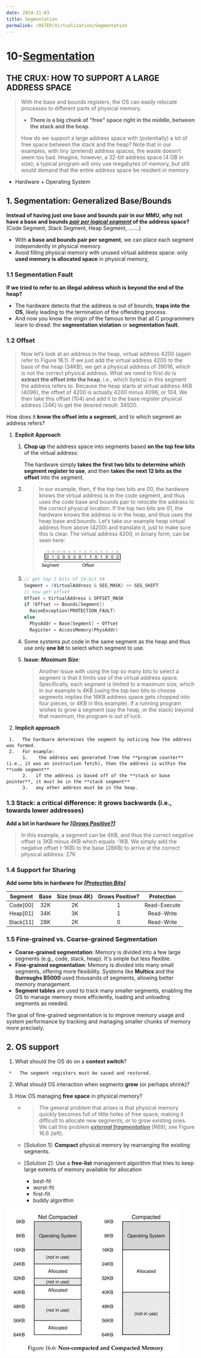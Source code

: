 ```yaml
---
date: 2024-11-03
title: Segmentation
permalink: /OSTEP/Virtualization/Segmentation
---
```


# 10-[Segmentation](https://pages.cs.wisc.edu/~remzi/OSTEP/vm-segmentation.pdf)

## **THE CRUX: HOW TO SUPPORT A LARGE ADDRESS SPACE**

> With the base and bounds registers, the OS can easily relocate processes to different parts of physical memory.
>
> *   **There is a big chunk of “free” space right in the middle, between the stack and the heap.**
>
> How do we support a large address space with (potentially) a lot of free space between the stack and the heap? Note that in our examples, with tiny (pretend) address spaces, the waste doesn’t seem too bad. Imagine, however, a 32-bit address space (4 GB in size); a typical program will only use megabytes of memory, but still would demand that the entire address space be resident in memory.

*   Hardware + Operating System



## 1. Segmentation: Generalized Base/Bounds

**Instead of having just one base and bounds pair in our MMU, why not have a base and bounds <u>*pair per logical segment*</u> of the address space?** (Code Segment, Stack Segment, Heap Segment, .......)

*   With **a base and bounds pair per segment**, we can place each segment independently in physical memory. 
*   Avoid filling physical memory with unused virtual address space:  only **used memory is allocated space** in physical memory, 

### 1.1 Segmentation Fault

**If we tried to refer to an illegal address which is beyond the end of the heap?** 

*   The hardware detects that the address is out of bounds, **traps into the OS**, likely leading to the termination of the offending process. 
*   And now you know the origin of the famous term that all C programmers learn to dread: the **segmentation violation** or **segmentation fault.**

### 1.2 Offset

>   Now let’s look at an address in the heap, virtual address 4200 (again refer to Figure 16.1). If we just add the virtual address 4200 to the base of the heap (34KB), we get a physical address of 39016, which is not the correct physical address. What we need to first do is **extract the offset into the heap**, i.e., which byte(s) in this segment the address refers to. Because the heap starts at virtual address 4KB (4096), the offset of 4200 is actually 4200 minus 4096, or 104. We then take this offset (104) and add it to the base register physical address (34K) to get the desired result: 34920.

 How does it **know the offset into a segment**, and to which segment an address refers?

1.   **Explicit Approach**

     1.   **Chop up** the address space into segments based **on the top few bits** of the virtual address: 

          The hardware simply **takes the first two bits to determine which segment register to use**, and then **takes the next 12 bits as the offset** into the segment.

     2.   >   In our example, then, if the top two bits are 00, the hardware knows the virtual address is in the code segment, and thus uses the code base and bounds pair to relocate the address to the correct physical location. If the top two bits are 01, the hardware knows the address is in the heap, and thus uses the heap base and bounds. Let’s take our example heap virtual address from above (4200) and translate it, just to make sure this is clear. The virtual address 4200, in binary form, can be seen here:
          >
          >   <img src="../../../assets/image-20241202145206626.png" alt="image-20241202145206626" style="zoom:33%;" />

     3.   ```c
          // get top 2 bits of 14-bit VA
          Segment = (VirtualAddress & SEG_MASK) >> SEG_SHIFT
          // now get offset
          Offset = VirtualAddress & OFFSET_MASK
          if (Offset >= Bounds[Segment])
          	RaiseException(PROTECTION_FAULT)
          else
          	PhysAddr = Base[Segment] + Offset
          	Register = AccessMemory(PhysAddr)
          ```

     4.   Some systems put code in the same segment as the heap and thus use only **one bit** to select which segment to use.

     5.   **Issue: *Maximum Size***:

          >   Another issue with using the top so many bits to select a segment is that it limits use of the virtual address space. Specifically, each segment is limited to a maximum size, which in our example is 4KB (using the top two bits to choose segments implies the 16KB address space gets chopped into four pieces, or 4KB in this example). If a running program wishes to grow a segment (say the heap, or the stack) beyond that maximum, the program is out of luck.

2.    **Implicit approach**

     1.   The hardware determines the segment by noticing how the address was formed.
     2.   For example:
          1.    the address was generated from the **program counter** (i.e., it was an instruction fetch), then the address is within the **code segment**
          2.   if the address is based off of the **stack or base pointer**, it must be in the **stack segment**
          3.   any other address must be in the heap.

### 1.3 Stack: a critical difference: it grows backwards (i.e., towards lower addresses)

**Add a bit in hardware for *[<u>Grows Positive?</u>]***

>   In this example, a segment can be 4KB, and thus the correct negative offset is 3KB minus 4KB which equals -1KB. We  simply add the negative offset (-1KB) to the base (28KB) to arrive at the correct physical address: 27K

### 1.4 Support for Sharing

**Add some bits in hardware for *[<u>Protection Bits</u>]***

|  Segment  | Base | Size (max 4K) | Grows Positive? |  Protection  |
| :-------: | :--: | :-----------: | :-------------: | :----------: |
| Code[00]  | 32K  |      2K       |        1        | Read-Execute |
| Heap[01]  | 34K  |      3K       |        1        |  Read-Write  |
| Stack[11] | 28K  |      2K       |        0        |  Read-Write  |

### 1.5 Fine-grained vs. Coarse-grained Segmentation

-   **Coarse-grained segmentation**: Memory is divided into a few large segments (e.g., code, stack, heap). It's simple but less flexible.
-   **Fine-grained segmentation**: Memory is divided into many small segments, offering more flexibility. Systems like **Multics** and the **Burroughs B5000** used thousands of segments, allowing better memory management.
-   **Segment tables** are used to track many smaller segments, enabling the OS to manage memory more efficiently, loading and unloading segments as needed.

The goal of fine-grained segmentation is to improve memory usage and system performance by tracking and managing smaller chunks of memory more precisely.

## 2. OS support

1.    What should the OS do on a **context switch**?

     *   The segment registers must be saved and restored.

2.   What should  OS interaction when segments **grow** (or perhaps shrink)?

     

3.   How OS managing **free space** in physical memory?

     *   >   The general problem that arises is that physical memory quickly becomes full of little holes of free space, making it difficult to allocate new segments, or to grow existing ones. We call this problem **<u>*external fragmentation*</u>** [R69]; see Figure 16.6 (left).

     *   [Solution 1]:  **Compact** physical memory by rearranging the existing segments.

     *   [Solution 2]:  Use a **free-list** management algorithm that tries to keep large extents of memory available for allocation

         *   best-fit
         *   worst-fit
         *   first-fit
         *   buddy algorithm

<img src="../../../assets/image-20241202151038210.png" alt="image-20241202151038210" style="zoom:50%;" />
